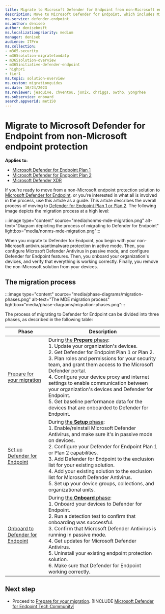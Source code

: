```yaml
---
title: Migrate to Microsoft Defender for Endpoint from non-Microsoft endpoint protection
description: Move to Microsoft Defender for Endpoint, which includes Microsoft Defender Antivirus for your endpoint protection solution.
ms.service: defender-endpoint
ms.author: deniseb
author: denisebmsft
ms.localizationpriority: medium
manager: deniseb
audience: ITPro
ms.collection:
- m365-security
- m365solution-migratetomdatp
- m365solution-overview
- m365initiative-defender-endpoint
- highpri
- tier1
ms.topic: solution-overview
ms.custom: migrationguides
ms.date: 10/24/2023
ms.reviewer: jesquive, chventou, jonix, chriggs, owtho, yongrhee
ms.subservice: onboard
search.appverid: met150
---
```


# Migrate to Microsoft Defender for Endpoint from non-Microsoft endpoint protection

**Applies to:**
- [Microsoft Defender for Endpoint Plan 1](microsoft-defender-endpoint.md)
- [Microsoft Defender for Endpoint Plan 2](microsoft-defender-endpoint.md)
- [Microsoft Defender XDR](/defender-xdr)

If you're ready to move from a non-Microsoft endpoint protection solution to [Microsoft Defender for Endpoint](microsoft-defender-endpoint.md), or you're interested in what all is involved in the process, use this article as a guide. This article describes the overall process of moving to [Defender for Endpoint Plan 1 or Plan 2](microsoft-defender-endpoint.md). The following image depicts the migration process at a high level:

:::image type="content" source="media/nonms-mde-migration.png" alt-text="Diagram depicting the process of migrating to Defender for Endpoint" lightbox="media/nonms-mde-migration.png":::

When you migrate to Defender for Endpoint, you begin with your non-Microsoft antivirus/antimalware protection in active mode. Then, you configure Microsoft Defender Antivirus in passive mode, and configure Defender for Endpoint features. Then, you onboard your organization's devices, and verify that everything is working correctly. Finally, you remove the non-Microsoft solution from your devices.

## The migration process

:::image type="content" source="media/phase-diagrams/migration-phases.png" alt-text="The MDE migration process" lightbox="media/phase-diagrams/migration-phases.png":::

The process of migrating to Defender for Endpoint can be divided into three phases, as described in the following table:

|Phase|Description|
|--|--|
|[Prepare for your migration](switch-to-mde-phase-1.md)|During [the **Prepare** phase](switch-to-mde-phase-1.md): <br/>1. Update your organization's devices.<br/>2. Get Defender for Endpoint Plan 1 or Plan 2.<br/>3. Plan roles and permissions for your security team, and grant them access to the Microsoft Defender portal.<br/>4. Configure your device proxy and internet settings to enable communication between your organization's devices and Defender for Endpoint.<br/>5. Get baseline performance data for the devices that are onboarded to Defender for Endpoint. |
|[Set up Defender for Endpoint](switch-to-mde-phase-2.md)|During [the **Setup** phase](switch-to-mde-phase-2.md): <br/>1. Enable/reinstall Microsoft Defender Antivirus, and make sure it's in passive mode on devices.<br/>2. Configure your Defender for Endpoint Plan 1 or Plan 2 capabilities.<br/>3. Add Defender for Endpoint to the exclusion list for your existing solution.<br/>4. Add your existing solution to the exclusion list for Microsoft Defender Antivirus.<br/>5. Set up your device groups, collections, and organizational units.|
|[Onboard to Defender for Endpoint](switch-to-mde-phase-3.md)|During [the **Onboard** phase](switch-to-mde-phase-3.md): <br/>1. Onboard your devices to Defender for Endpoint.<br/>2. Run a detection test to confirm that onboarding was successful.<br/>3. Confirm that Microsoft Defender Antivirus is running in passive mode.<br/>4. Get updates for Microsoft Defender Antivirus.<br/>5. Uninstall your existing endpoint protection solution.<br/>6. Make sure that Defender for Endpoint working correctly.|

## Next step

- Proceed to [Prepare for your migration](switch-to-mde-phase-1.md).
[!INCLUDE [Microsoft Defender for Endpoint Tech Community](../includes/defender-mde-techcommunity.md)]
